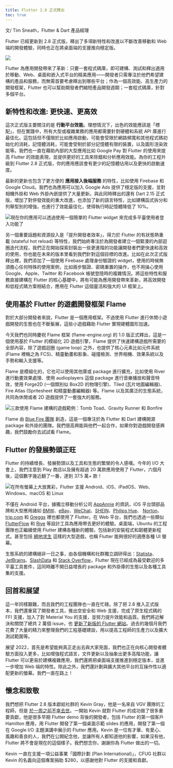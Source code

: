 ```yaml
---
title: Flutter 2.8 正式釋出
toc: true
---
```


文/ Tim Sneath，Flutter & Dart 產品經理

Flutter 已經更新到 2.8 正式版，釋出了多項新特性和改進以不斷改善移動和 Web 端的開發體驗，同時也正在將桌面端的支援推向穩定版。

![](https://files.flutter-io.cn/posts/flutter-cn/2021/announcing-flutter-2-8/flutter-2-8-hero.png)

Flutter 為應用開發帶來了革新：只要一套程式碼庫，即可建構、測試和釋出適用於移動、Web、桌面和嵌入式平台的精美應用——開發者只需專注於他們希望建構的產品和服務，而無需首要考慮釋出到哪些平台；作為一個高效能、高生產力的開發框架，Flutter 也可以幫助開發者們縮短產品開發週期；一套程式碼庫，針對多個平台。

## 新特性和改進: 更快速、更高效

這次正式版主要關注的是 **行動平台效能**。理想情況下，出色的效能應該是「標配」，但在實踐中，所有大型或複雜業務的應用都需要針對硬體和系統 API 庫進行最佳化。這包括但不僅限於比如應用啟動，可能會受限於網路頻寬和其他程式碼初始化的消耗，記憶體消耗，可能會受制於部分記憶體有限的裝置，以及圖形渲染效能等。我們也一直在藉助內部的大型應用比如 Google Pay 對 Flutter 的使用來提高 Flutter 的效能表現，並提供更好的工具來除錯和分析應用效能。為你的工程升級到 Flutter 2.8 正式版，你的應用應該會有更少的記憶體佔用以及更快的啟動速度。

最新的更新也包含了更方便的 **應用接入後端服務** 的特性，比如使用 Firebase 和 Google Cloud。我們也為應用可以加入 Google Ads 提供了穩定版的支援，並對相機外掛和 Web 外掛內嵌提供了大量更新。與此同時釋出的還有 Dart 2.15 正式版，增加了對併發效能的重大改進，也添加了新的語言特性，比如建構函式拆分和列舉型別的增強，也進行了效能最佳化，使得執行時記憶體降低了 10%。

![現在你的應用可以透過使用一個簡單的 Flutter widget 來完成多平臺使用者登入功能了](https://files.flutter-io.cn/posts/flutter-cn/2021/announcing-flutter-2-8/sign-in-widget.png)

另一個重要話題和資源投入是「提升開發者效率」，得力於 Flutter 的有狀態熱重載 (stateful hot reload) 等特性，我們始終專注於為開發者建立一個緊湊的內部迴圈迭代流程，我們正在開始探索封裝出一些更進階的功能讓開發者們更快速和高效的使用，你也能在未來的版本里看到我們針對這個目標的改進。比如在此次正式版釋出裡，我們添加了一個使用 Firebase 處理身份驗證的 widget，使用的時候無須擔心任何特殊的使用案例，比如兩步驗證、密碼重置的操作，也不用操心使用 Google、Apple、Twitter 和 Facebook 帳號登陸時的複雜情況。將這些特性和服務直接建構在 Flutter 的核心基礎中，將有可能為應用開發帶來革新，將高效開發和低程式碼方案相結合，應用在 Flutter 這個靈活和強大的 UI 框架上。

## 使用基於 Flutter 的遊戲開發框架 Flame

對於大部分開發者來說，Flutter 是一個應用框架。不過使用 Flutter 進行休閒小遊戲開發的生態也在不斷髮展，這些小遊戲藉助 Flutter 實現硬體圖形加速。

今天我們也同時慶祝 Flame 框架 (flame-engine.org) 的 1.0 版正式釋出，這是一個使用基於 Flutter 的模組化 2D 遊戲引擎，Flame 提供了快速建構遊戲所需要的全部內容，除了遊戲迴圈 (game loop) 之外，也提供了核心元素比如元件系統 (Flame 裡稱之為 FCS)、精靈動畫和影象、碰撞檢測、世界相機、效果系統以及手勢和輸入支援等。

Flame 是模組化的，它也可以使用其他庫或 package 進行擴充，比如使用 River 進行動畫效果處理、使用 audioplayers 這個 package 進行音樂播放和聲音特效，使用 Forge2D (一個類別似 Box2D 的物理引擎)、Tiled (瓦片地圖編輯器)、Fire Atlas (Spritesheet 和精靈動畫編輯器) 等。Flame 以及其廣泛的生態系統，共同為休閒或者 2D 遊戲提供了一套強大的服務。


![三款使用 Flame 建構的遊戲範例：Tomb Toad、Gravity Runner 和 Bonfire](https://files.flutter-io.cn/posts/flutter-cn/2021/announcing-flutter-2-8/flame-game-demo.png)

Flame 由 [Blue Fire 團隊](https://dev.to/blue-fire/fireslime-is-now-blue-fire-405g "Blue Fire 團隊") 創造，這是一個專注於為 Flutter 和 Dart 建構開源 package 和外掛的團隊。我們很高興能與他們一起合作，如果你對遊戲開發感興趣，我們鼓勵你去試試看 Flame。

## Flutter 的發展勢頭正旺

Flutter 的持續增長、發展勢頭以及工具和生態的繁榮的令人感嘆。今年的 I/O 大會上，我們注意到 Play 商店以及擁有超過 20 萬款應用使用了 Flutter，六個月後，這個數字幾近翻了一番，達到 37.5 萬+ 款！

![在所有螢幕上大放異彩，Flutter 支援 Android、iOS、iPadOS、Web、Windows、macOS 和 Linux](https://files.flutter-io.cn/posts/flutter-cn/2021/announcing-flutter-2-8/flutter-platform.png)


不僅在 Android 平台，據獨立移動分析公司 [AppAnnie](https://www.appannie.com/cn/ "AppAnnie") 的資訊，iOS 平台頭部品牌和大型應用諸如 [BMW](https://itunes.apple.com/app/id1519457734 "BMW")、[eBay](https://itunes.apple.com/app/id1456156090 "eBay")、[WeChat](https://apps.apple.com/us/app/wechat/id414478124 "WeChat")、[SHEIN](https://apps.apple.com/us/app/shein-online-fashion/id878577184 "SHEIN")、[Philips Hue](https://apps.apple.com/app/id1055281310 "Philips Hue")、 [Norton](https://apps.apple.com/app/id1278474169 "Norton")、[trip.com](https://apps.apple.com/app/id681752345 "trip.com") 和 [Greggs](https://apps.apple.com/gb/app/greggs/id1098233626 "Greggs") 裡也都使用了 Flutter。在 Web 平台，我們也透過一些類似 [FlutterFlow](https://flutterflow.io/ "FlutterFlow") 和 [Rive](https://rive.app/ "Rive") 等設計工具為應用帶去更好的體驗。桌面端，Ubuntu 的工程團隊也正繼續使用 Flutter 建構各種新的體驗，包括新的安裝程式和韌體更新程式。甚至包括 [絕地求生](https://apps.apple.com/us/app/pubg-mobile-arcane/id1330123889 "絕地求生") 這樣的大型遊戲，也稱 Flutter 能夠很好的適應各種 UI 螢幕。

生態系統的建構絕非一日之事，由各個機構和社群獨立調研得出：[Statista](https://www.statista.com/statistics/869224/worldwide-software-developer-working-hours/ "Statista")、[JetBrains](https://www.jetbrains.com/lp/devecosystem-2021/miscellaneous/#Technology_which-cross-platform-mobile-frameworks-do-you-use-two-years "JetBrains")、[SlashData](https://www.slashdata.co/reports/?category=mobile-desktop "SlashData") 和 [Stack Overflow](https://insights.stackoverflow.com/trends?tags=flutter%2Creact-native%2Ccordova%2Cxamarin "Stack Overflow")，Flutter 現在已經成為最受歡迎的多平臺工具套件，這同時離不開日益增長的 package 和外掛庫的生態以及各種工具集的支援。

## 回首和展望

這一年同樣艱難，而且我們的工程團隊也一直在忙碌。除了把 2.8 推入正式版本，我們還重寫了開發者工具，推出空安全和 Web 支援，完成了原生程式碼的 FFI 支援，加入了對 Material You 的支援，並努力提升效能和品質。我們將近解決和關閉了總共 2 萬個 issue，也 [更新了新版的 Flutter 網站](https://mp.weixin.qq.com/s/JOm2-TBh4m3nJZKWbfjoug)。過去的幾個月我們花費了大量的精力來整理我們的工程基礎建設，用以提高工程師的生產力以及擴大測試範圍等。

展望 2022，首先是希望能夠真正走出去與大家見面，我們也正在向核心開發者體驗方面投入更多，比如增強程式語言，文件更新以及抽象出更多高階功能，讓 Flutter 可以更易於建構複雜應用，我們還將把桌面端支援推進到穩定版本，並進一步增加 Web 端的特性。除此之外，我們還計劃與擴大其他平台的互操作性以適配更新的螢幕。我們一直在路上！

## 懷念和致敬

我們想把 Flutter 2.8 版本獻給社群的 Kevin Gray，他是一名來自 VGV 團隊的工程師，但是 [於一周之前不幸去世](https://verygood.ventures/blog/remembering-our-friend-and-teammate-kevin-gray "於一周之前不幸去世")。一開始 Kevin 就對 Flutter 的成功做了很多重要貢獻，他是很多早期 Flutter demo 背後的開發者，包括 Flutter 的第一個客戶 Hamilton 應用，用 Flutter 開發了第一個桌面示範 slides 的應用，開發了第一個在 Google I/O 主題演講中展示的 Flutter 應用。Kevin 是一位有才華、有愛心、風趣和善良的人，我們在公開紀念他，並讓所有人都知道他的影響，如果沒有他，Flutter 將不會是現在的這個樣子。我們想念你，謝謝你為 Flutter 做出的一切。

Kevin 一直在支援一項公益事業「國際計劃 (Plan International)」，CFUG 社群以 Kevin 的名義向這個專案捐助 $280，以感謝他對 Flutter 的支援和貢獻。





























